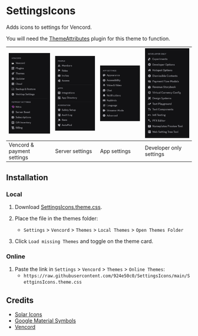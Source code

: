 # SettingsIcons
Adds icons to settings for Vencord.

You will need the [ThemeAttributes](https://github.com/Vendicated/Vencord/tree/main/src/plugins/themeAttributes) plugin for this theme to function.

| ![vencord & payment settings](previews/vencord_payment_settings.png) | ![server settings](previews/server_settings.png) | ![app settings](previews/app_settings.png) | ![developer only settings](previews/developer_only_settings.png) |
| -------------------------------------------------------------------- | ------------------------------------------------ | ------------------------------------------ | ---------------------------------------------------------------- |
| Vencord & payment settings                                           | Server settings                                  | App settings                               | Developer only settings                                          |
## Installation
### Local

1. Download [SettingsIcons.theme.css](https://github.com/924e50c0/SettingsIcons/releases/download/v0.0.1/SettingsIcons.theme.css).

2. Place the file in the themes folder:

   - `Settings` > `Vencord` > `Themes` > `Local Themes` > `Open Themes Folder`

3. Click `Load missing Themes` and toggle on the theme card.

### Online

1. Paste the link in `Settings` > `Vencord` > `Themes` > `Online Themes`:
   - `https://raw.githubusercontent.com/924e50c0/SettingsIcons/main/SettginsIcons.theme.css`

## Credits
- [Solar Icons](https://github.com/480-Design/Solar-Icon-Set)
- [Google Material Symbols](https://github.com/google/material-design-icons)
- [Vencord](https://github.com/Vendicated/Vencord)
